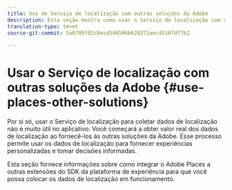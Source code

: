 ```yaml
---
title: Uso do Serviço de localização com outras soluções da Adobe
description: Esta seção mostra como usar o Serviço de localização com outras soluções da Adobe.
translation-type: tm+mt
source-git-commit: 5a0705f02c8ecd540506b628371aec45107df7b2

---
```



# Usar o Serviço de localização com outras soluções da Adobe {#use-places-other-solutions}

Por si só, usar o Serviço de localização para coletar dados de localização não é muito útil no aplicativo. Você começará a obter valor real dos dados de localização ao fornecê-los às outras soluções da Adobe. Esse processo permite usar os dados de localização para fornecer experiências personalizadas e tomar decisões informadas.

Esta seção fornece informações sobre como integrar o Adobe Places a outras extensões do SDK da plataforma de experiência para que você possa colocar os dados de localização em funcionamento.